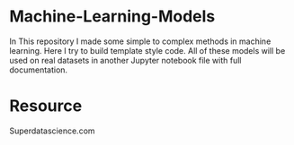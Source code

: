 # Machine-Learning-Models
In This repository I made some simple to complex methods in machine learning. Here I try to build template style code. All of these models will be used on real datasets in another Jupyter notebook file with full documentation.

# Resource
Superdatascience.com
